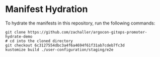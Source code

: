 # Manifest Hydration

To hydrate the manifests in this repository, run the following commands:

```shell
git clone https://github.com/zachaller/argocon-gitops-promoter-hydrate-demo
# cd into the cloned directory
git checkout 6c3127554dbc3a4f6a4694f61f31ab7cdeb7fc3d
kustomize build ./user-configuration/staging/e2e
```
